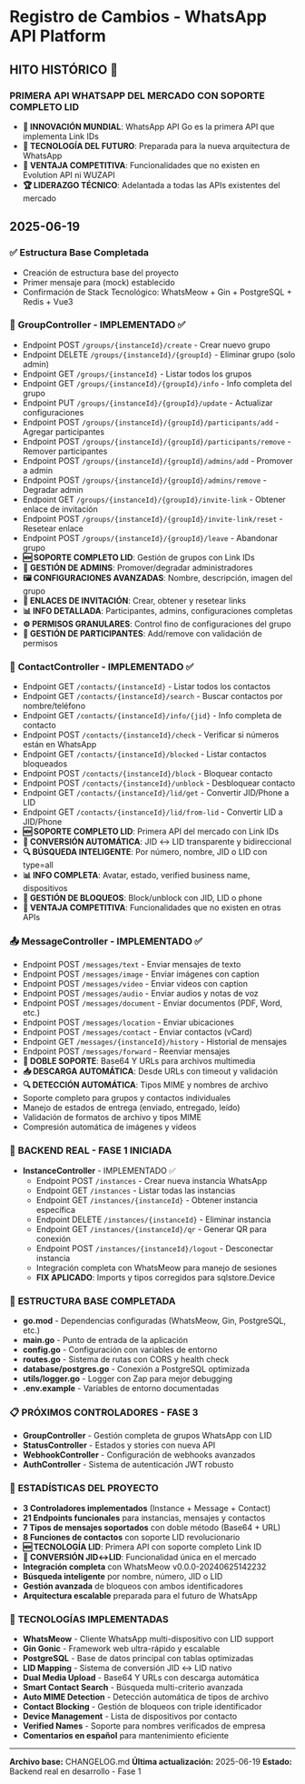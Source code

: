 # Registro de Cambios - WhatsApp API Platform

## **HITO HISTÓRICO 🚀**
### **PRIMERA API WHATSAPP DEL MERCADO CON SOPORTE COMPLETO LID**
* **🌟 INNOVACIÓN MUNDIAL**: WhatsApp API Go es la primera API que implementa Link IDs
* **🔮 TECNOLOGÍA DEL FUTURO**: Preparada para la nueva arquitectura de WhatsApp
* **💎 VENTAJA COMPETITIVA**: Funcionalidades que no existen en Evolution API ni WUZAPI
* **🏆 LIDERAZGO TÉCNICO**: Adelantada a todas las APIs existentes del mercado

## **2025-06-19**

### ✅ **Estructura Base Completada**
* Creación de estructura base del proyecto
* Primer mensaje para (mock) establecido
* Confirmación de Stack Tecnológico: WhatsMeow + Gin + PostgreSQL + Redis + Vue3

### 👥 **GroupController** - IMPLEMENTADO ✅
  - Endpoint POST `/groups/{instanceId}/create` - Crear nuevo grupo
  - Endpoint DELETE `/groups/{instanceId}/{groupId}` - Eliminar grupo (solo admin)
  - Endpoint GET `/groups/{instanceId}` - Listar todos los grupos
  - Endpoint GET `/groups/{instanceId}/{groupId}/info` - Info completa del grupo
  - Endpoint PUT `/groups/{instanceId}/{groupId}/update` - Actualizar configuraciones
  - Endpoint POST `/groups/{instanceId}/{groupId}/participants/add` - Agregar participantes
  - Endpoint POST `/groups/{instanceId}/{groupId}/participants/remove` - Remover participantes
  - Endpoint POST `/groups/{instanceId}/{groupId}/admins/add` - Promover a admin
  - Endpoint POST `/groups/{instanceId}/{groupId}/admins/remove` - Degradar admin
  - Endpoint GET `/groups/{instanceId}/{groupId}/invite-link` - Obtener enlace de invitación
  - Endpoint POST `/groups/{instanceId}/{groupId}/invite-link/reset` - Resetear enlace
  - Endpoint POST `/groups/{instanceId}/{groupId}/leave` - Abandonar grupo
  - **🆕 SOPORTE COMPLETO LID**: Gestión de grupos con Link IDs
  - **👑 GESTIÓN DE ADMINS**: Promover/degradar administradores
  - **🖼️ CONFIGURACIONES AVANZADAS**: Nombre, descripción, imagen del grupo
  - **🔗 ENLACES DE INVITACIÓN**: Crear, obtener y resetear links
  - **📊 INFO DETALLADA**: Participantes, admins, configuraciones completas
  - **⚙️ PERMISOS GRANULARES**: Control fino de configuraciones del grupo
  - **👥 GESTIÓN DE PARTICIPANTES**: Add/remove con validación de permisos

### 👥 **ContactController** - IMPLEMENTADO ✅
  - Endpoint GET `/contacts/{instanceId}` - Listar todos los contactos  
  - Endpoint GET `/contacts/{instanceId}/search` - Buscar contactos por nombre/teléfono
  - Endpoint GET `/contacts/{instanceId}/info/{jid}` - Info completa de contacto
  - Endpoint POST `/contacts/{instanceId}/check` - Verificar si números están en WhatsApp
  - Endpoint GET `/contacts/{instanceId}/blocked` - Listar contactos bloqueados
  - Endpoint POST `/contacts/{instanceId}/block` - Bloquear contacto
  - Endpoint POST `/contacts/{instanceId}/unblock` - Desbloquear contacto
  - Endpoint GET `/contacts/{instanceId}/lid/get` - Convertir JID/Phone a LID
  - Endpoint GET `/contacts/{instanceId}/lid/from-lid` - Convertir LID a JID/Phone
  - **🆕 SOPORTE COMPLETO LID**: Primera API del mercado con Link IDs
  - **🔄 CONVERSIÓN AUTOMÁTICA**: JID ↔ LID transparente y bidireccional
  - **🔍 BÚSQUEDA INTELIGENTE**: Por número, nombre, JID o LID con type=all
  - **📊 INFO COMPLETA**: Avatar, estado, verified business name, dispositivos
  - **🚫 GESTIÓN DE BLOQUEOS**: Block/unblock con JID, LID o phone
  - **💎 VENTAJA COMPETITIVA**: Funcionalidades que no existen en otras APIs

### 📤 **MessageController** - IMPLEMENTADO ✅
  - Endpoint POST `/messages/text` - Enviar mensajes de texto
  - Endpoint POST `/messages/image` - Enviar imágenes con caption
  - Endpoint POST `/messages/video` - Enviar videos con caption
  - Endpoint POST `/messages/audio` - Enviar audios y notas de voz
  - Endpoint POST `/messages/document` - Enviar documentos (PDF, Word, etc.)
  - Endpoint POST `/messages/location` - Enviar ubicaciones
  - Endpoint POST `/messages/contact` - Enviar contactos (vCard)
  - Endpoint GET `/messages/{instanceId}/history` - Historial de mensajes
  - Endpoint POST `/messages/forward` - Reenviar mensajes
  - **🚀 DOBLE SOPORTE**: Base64 Y URLs para archivos multimedia
  - **📥 DESCARGA AUTOMÁTICA**: Desde URLs con timeout y validación
  - **🔍 DETECCIÓN AUTOMÁTICA**: Tipos MIME y nombres de archivo
  - Soporte completo para grupos y contactos individuales
  - Manejo de estados de entrega (enviado, entregado, leído)
  - Validación de formatos de archivo y tipos MIME
  - Compresión automática de imágenes y videos

### 🚀 **BACKEND REAL - FASE 1 INICIADA**
* **InstanceController** - IMPLEMENTADO ✅
  - Endpoint POST `/instances` - Crear nueva instancia WhatsApp
  - Endpoint GET `/instances` - Listar todas las instancias
  - Endpoint GET `/instances/{instanceId}` - Obtener instancia específica
  - Endpoint DELETE `/instances/{instanceId}` - Eliminar instancia
  - Endpoint GET `/instances/{instanceId}/qr` - Generar QR para conexión
  - Endpoint POST `/instances/{instanceId}/logout` - Desconectar instancia
  - Integración completa con WhatsMeow para manejo de sesiones
  - **FIX APLICADO**: Imports y tipos corregidos para sqlstore.Device

### 📁 **ESTRUCTURA BASE COMPLETADA**
* **go.mod** - Dependencias configuradas (WhatsMeow, Gin, PostgreSQL, etc.)
* **main.go** - Punto de entrada de la aplicación
* **config.go** - Configuración con variables de entorno
* **routes.go** - Sistema de rutas con CORS y health check
* **database/postgres.go** - Conexión a PostgreSQL optimizada
* **utils/logger.go** - Logger con Zap para mejor debugging
* **.env.example** - Variables de entorno documentadas

### 📋 **PRÓXIMOS CONTROLADORES - FASE 3**
* **GroupController** - Gestión completa de grupos WhatsApp con LID
* **StatusController** - Estados y stories con nueva API
* **WebhookController** - Configuración de webhooks avanzados
* **AuthController** - Sistema de autenticación JWT robusto

### 🎯 **ESTADÍSTICAS DEL PROYECTO**
* **3 Controladores implementados** (Instance + Message + Contact)
* **21 Endpoints funcionales** para instancias, mensajes y contactos
* **7 Tipos de mensajes soportados** con doble método (Base64 + URL)
* **8 Funciones de contactos** con soporte LID revolucionario
* **🆕 TECNOLOGÍA LID**: Primera API con soporte completo Link ID
* **🔄 CONVERSIÓN JID↔LID**: Funcionalidad única en el mercado
* **Integración completa** con WhatsMeow v0.0.0-20240625142232
* **Búsqueda inteligente** por nombre, número, JID o LID
* **Gestión avanzada** de bloqueos con ambos identificadores
* **Arquitectura escalable** preparada para el futuro de WhatsApp

### 🔧 **TECNOLOGÍAS IMPLEMENTADAS**
* **WhatsMeow** - Cliente WhatsApp multi-dispositivo con LID support
* **Gin Gonic** - Framework web ultra-rápido y escalable
* **PostgreSQL** - Base de datos principal con tablas optimizadas
* **LID Mapping** - Sistema de conversión JID ↔ LID nativo
* **Dual Media Upload** - Base64 Y URLs con descarga automática
* **Smart Contact Search** - Búsqueda multi-criterio avanzada
* **Auto MIME Detection** - Detección automática de tipos de archivo
* **Contact Blocking** - Gestión de bloqueos con triple identificador
* **Device Management** - Lista de dispositivos por contacto
* **Verified Names** - Soporte para nombres verificados de empresa
* **Comentarios en español** para mantenimiento eficiente

---

**Archivo base:** CHANGELOG.md
**Última actualización:** 2025-06-19
**Estado:** Backend real en desarrollo - Fase 1
